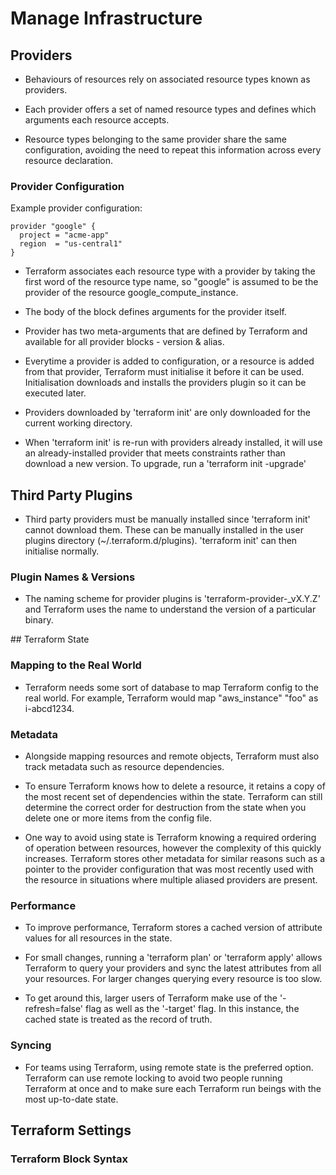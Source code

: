 # Manage Infrastructure

## Providers
- Behaviours of resources rely on associated resource types known as providers.

- Each provider offers a set of named resource types and defines which arguments each resource accepts.

- Resource types belonging to the same provider share the same configuration, avoiding the need to repeat this information across every resource declaration.

### Provider Configuration
Example provider configuration:

```
provider "google" {
  project = "acme-app"
  region  = "us-central1"
}
```

- Terraform associates each resource type with a provider by taking the first word of the resource type name, so "google" is assumed to be the provider of the resource google_compute_instance.

- The body of the block defines arguments for the provider itself.

- Provider has two meta-arguments that are defined by Terraform and available for all provider blocks - version & alias.

- Everytime a provider is added to configuration, or a resource is added from that provider, Terraform must initialise it before it can be used. Initialisation downloads and installs the providers plugin so it can be executed later.

- Providers downloaded by 'terraform init' are only downloaded for the current working directory.

- When 'terraform init' is re-run with providers already installed, it will use an already-installed provider that meets constraints rather than download a new version. To upgrade, run a 'terraform init -upgrade'


## Third Party Plugins
- Third party providers must be manually installed since 'terraform init' cannot download them. These can be manually installed in the user plugins directory (~/.terraform.d/plugins). 'terraform init' can then initialise normally.

### Plugin Names & Versions

- The naming scheme for provider plugins is 'terraform-provider-<NAME>_vX.Y.Z' and Terraform uses the name to understand the version of a particular binary.



## Terraform State

### Mapping to the Real World
- Terraform needs some sort of database to map Terraform config to the real world. For example, Terraform would map "aws_instance" "foo" as i-abcd1234.

### Metadata
- Alongside mapping resources and remote objects, Terraform must also track metadata such as resource dependencies.

- To ensure Terraform knows how to delete a resource, it retains a copy of the most recent set of dependencies within the state. Terraform can still determine the correct order for destruction from the state when you delete one or more items from the config file.

- One way to avoid using state is Terraform knowing a required ordering of operation between resources, however the complexity of this quickly increases. Terraform stores other metadata for similar reasons such as a pointer to the provider configuration that was most recently used with the resource in situations where multiple aliased providers are present.

### Performance
- To improve performance, Terraform stores a cached version of attribute values for all resources in the state.

- For small changes, running a 'terraform plan' or 'terraform apply' allows Terraform to query your providers and sync the latest attributes from all your resources. For larger changes querying every resource is too slow.

- To get around this, larger users of Terraform make use of the '-refresh=false' flag as well as the '-target' flag. In this instance, the cached state is treated as the record of truth.

### Syncing
- For teams using Terraform, using remote state is the preferred option. Terraform can use remote locking to avoid two people running Terraform at once and to make sure each Terraform run beings with the most up-to-date state.


## Terraform Settings

### Terraform Block Syntax